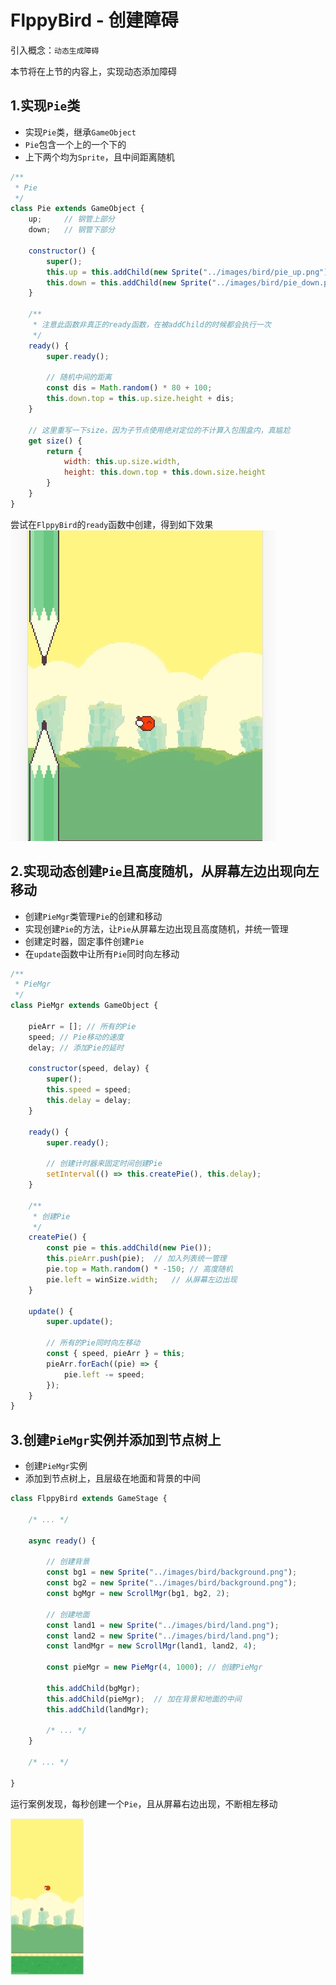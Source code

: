 # FlppyBird - 创建障碍

引入概念：`动态生成障碍`

本节将在上节的内容上，实现动态添加障碍

## 1.实现`Pie`类

- 实现`Pie`类，继承`GameObject`
- `Pie`包含一个上的一个下的
- 上下两个均为`Sprite`，且中间距离随机

```javascript
/**
 * Pie
 */
class Pie extends GameObject {
	up;     // 钢管上部分
	down;   // 钢管下部分

	constructor() {
		super();
		this.up = this.addChild(new Sprite("../images/bird/pie_up.png"));
		this.down = this.addChild(new Sprite("../images/bird/pie_down.png"));
	}

	/**
	 * 注意此函数非真正的ready函数，在被addChild的时候都会执行一次
	 */
	ready() {
		super.ready();

		// 随机中间的距离
		const dis = Math.random() * 80 + 100;
		this.down.top = this.up.size.height + dis;
	}

	// 这里重写一下size，因为子节点使用绝对定位的不计算入包围盒内，真尴尬
	get size() {
		return {
			width: this.up.size.width,
			height: this.down.top + this.down.size.height
		}
	}
}
```

尝试在`FlppyBird`的`ready`函数中创建，得到如下效果
![10_1.png](../images/10_1.png)

## 2.实现动态创建`Pie`且高度随机，从屏幕左边出现向左移动

- 创建`PieMgr`类管理`Pie`的创建和移动
- 实现创建`Pie`的方法，让`Pie`从屏幕左边出现且高度随机，并统一管理
- 创建定时器，固定事件创建`Pie`
- 在`update`函数中让所有`Pie`同时向左移动

```javascript
/**
 * PieMgr
 */
class PieMgr extends GameObject {

	pieArr = []; // 所有的Pie
	speed; // Pie移动的速度
	delay; // 添加Pie的延时

	constructor(speed, delay) {
		super();
		this.speed = speed;
		this.delay = delay;
	}

	ready() {
		super.ready();

		// 创建计时器来固定时间创建Pie
		setInterval(() => this.createPie(), this.delay);
	}

	/**
	 * 创建Pie
	 */
	createPie() {
		const pie = this.addChild(new Pie());
		this.pieArr.push(pie);  // 加入列表统一管理
		pie.top = Math.random() * -150; // 高度随机
		pie.left = winSize.width;   // 从屏幕左边出现
	}

	update() {
		super.update();

		// 所有的Pie同时向左移动
		const { speed, pieArr } = this;
		pieArr.forEach((pie) => {
			pie.left -= speed;
		});
	}
}
```

## 3.创建`PieMgr`实例并添加到节点树上

- 创建`PieMgr`实例
- 添加到节点树上，且层级在地面和背景的中间

```javascript
class FlppyBird extends GameStage {

	/* ... */

	async ready() {

		// 创建背景
		const bg1 = new Sprite("../images/bird/background.png");
		const bg2 = new Sprite("../images/bird/background.png");
		const bgMgr = new ScrollMgr(bg1, bg2, 2);

		// 创建地面
		const land1 = new Sprite("../images/bird/land.png");
		const land2 = new Sprite("../images/bird/land.png");
		const landMgr = new ScrollMgr(land1, land2, 4);

		const pieMgr = new PieMgr(4, 1000); // 创建PieMgr

		this.addChild(bgMgr);
		this.addChild(pieMgr);  // 加在背景和地面的中间
		this.addChild(landMgr);

		/* ... */
	}

	/* ... */

}
```

运行案例发现，每秒创建一个`Pie`，且从屏幕右边出现，不断相左移动

![10_2.gif](../images/10_2.gif)
